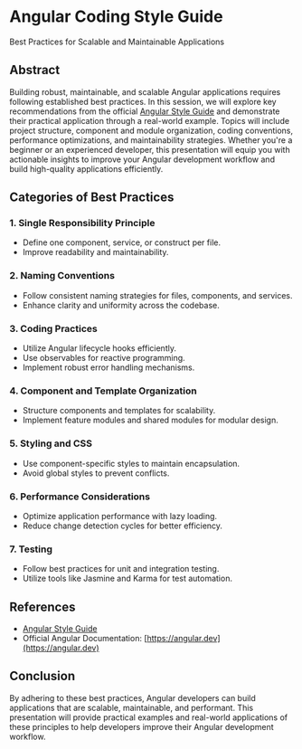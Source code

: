 # Angular Coding Style Guide
Best Practices for Scalable and Maintainable Applications

## Abstract
Building robust, maintainable, and scalable Angular applications requires following established best practices. In this session, we will explore key recommendations from the official [Angular Style Guide](https://angular.dev/style-guide) and demonstrate their practical application through a real-world example. Topics will include project structure, component and module organization, coding conventions, performance optimizations, and maintainability strategies. Whether you're a beginner or an experienced developer, this presentation will equip you with actionable insights to improve your Angular development workflow and build high-quality applications efficiently.

## Categories of Best Practices
### 1. Single Responsibility Principle
- Define one component, service, or construct per file.
- Improve readability and maintainability.

### 2. Naming Conventions
- Follow consistent naming strategies for files, components, and services.
- Enhance clarity and uniformity across the codebase.

### 3. Coding Practices
- Utilize Angular lifecycle hooks efficiently.
- Use observables for reactive programming.
- Implement robust error handling mechanisms.

### 4. Component and Template Organization
- Structure components and templates for scalability.
- Implement feature modules and shared modules for modular design.

### 5. Styling and CSS
- Use component-specific styles to maintain encapsulation.
- Avoid global styles to prevent conflicts.

### 6. Performance Considerations
- Optimize application performance with lazy loading.
- Reduce change detection cycles for better efficiency.

### 7. Testing
- Follow best practices for unit and integration testing.
- Utilize tools like Jasmine and Karma for test automation.

## References
- [Angular Style Guide](https://angular.dev/style-guide)
- Official Angular Documentation: [https://angular.dev](https://angular.dev)

## Conclusion
By adhering to these best practices, Angular developers can build applications that are scalable, maintainable, and performant. This presentation will provide practical examples and real-world applications of these principles to help developers improve their Angular development workflow.

